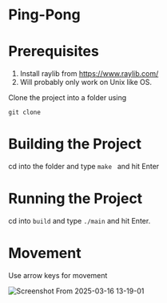 # Ping-Pong

# Prerequisites
1. Install raylib from https://www.raylib.com/ 
2. Will probably only work on Unix like OS. 

Clone the project into a folder using

`git clone`

# Building the Project
cd into the folder and type `make ` and hit Enter

# Running the Project
cd into `build` and type `./main` and hit Enter.

# Movement
Use arrow keys for movement

![Screenshot From 2025-03-16 13-19-01](https://github.com/user-attachments/assets/6f545694-0374-4cd8-8a97-c23d49949d5a)




